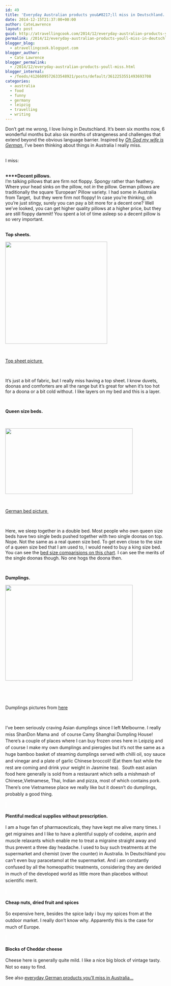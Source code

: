 ```yaml
---
id: 49
title: 'Everyday Australian products you&#8217;ll miss in Deutschland.'
date: 2014-12-15T21:37:00+00:00
author: CateLawrence
layout: post
guid: http://atravellingcook.com/2014/12/everyday-australian-products-youll-miss-in-deutschland.html
permalink: /2014/12/everyday-australian-products-youll-miss-in-deutschland.html
blogger_blog:
  - atravellingcook.blogspot.com
blogger_author:
  - Cate Lawrence
blogger_permalink:
  - /2014/12/everyday-australian-products-youll-miss.html
blogger_internal:
  - /feeds/4126609572633548921/posts/default/3612253551493693708
categories:
  - australia
  - food
  - funny
  - germany
  - leipzig
  - travelling
  - writing
---
```

Don&#8217;t get me wrong, I love living in Deutschland. It&#8217;s been six months now, 6 wonderful months but also six months of strangeness and challenges that extend beyond the obvious language barrier. Inspired by <i><a href="http://ohgodmywifeisgerman.com/2014/12/15/tips-from-an-american-expat-everyday-products-youll-miss-after-moving-to-germany/">Oh God my wife is German</a></i>, I&#8217;ve been thinking about things in Australia I really miss.
  
<br /> I miss: 
  
**<br /> ****Decent pillows.**<br /> I&#8217;m talking pillows that are firm not floppy. Spongy rather than feathery. Where your head sinks <i>on </i>the pillow, not <i>in</i> the pillow. German pillows are traditionally the square &#8216;European&#8217; Pillow variety. I had some in Australia from Target,  but they were firm not floppy! In case you&#8217;re thinking, oh you&#8217;re just stingy, surely you can pay a bit more for a decent one? Well we&#8217;ve looked, you can get higher quality pillows at a higher price, but they are still floppy dammit! You spent a lot of time asleep so a decent pillow is so very important. 
  
<br /> **Top sheets.**


  <a  href="http://2.bp.blogspot.com/-bAIyW_QymHY/VI8ebZxWDLI/AAAAAAAAKR0/g_0Hnw0zkGU/s1600/000249311.jpeg"><img src="http://2.bp.blogspot.com/-bAIyW_QymHY/VI8ebZxWDLI/AAAAAAAAKR0/g_0Hnw0zkGU/s1600/000249311.jpeg" alt="" width="320" height="320" border="0" /></a>



   



  <a href="http://www.johnlewis.com/john-lewis-luxury-egyptian-cotton-200-thread-count-flat-sheets/p292226">Top sheet picture </a>



   



  It&#8217;s just a bit of fabric, but I really miss having a top sheet. I know duvets, doonas and comforters are all the range but it&#8217;s great for when it&#8217;s too hot for a doona or a bit cold without. I like layers on my bed and this is a layer. 



   



  <b>Queen size beds. </b>



  <b> </b>



  <a  href="http://4.bp.blogspot.com/-R8M8Ye643hk/VI8hRMPRwfI/AAAAAAAAKSI/iXJ1d0oZdyw/s1600/german-bed.jpg"><img src="http://4.bp.blogspot.com/-R8M8Ye643hk/VI8hRMPRwfI/AAAAAAAAKSI/iXJ1d0oZdyw/s1600/german-bed.jpg" alt="" width="400" height="206" border="0" /></a>



   



  <a href="http://www.tnooz.com/wp-content/uploads/2010/09/german-bed.jpg">German bed picture </a>



   



  Here, we sleep together in a double bed. Most people who own queen size beds have two single beds pushed together with two single doonas on top. Nope. Not the same as a real queen size bed. To get even close to the size of a queen size bed that I am used to, I would need to buy a king size bed. You can see the <a href="http://en.wikipedia.org/wiki/Bed_size">bed size comparisions on this chart</a>. I can see the merits of the single doonas though. No one hogs the doona then. 



   



  <b>Dumplings.</b>



  <a  href="http://4.bp.blogspot.com/-paNKtpmgSJI/VI9C4ddwyTI/AAAAAAAAKS4/x1y6Yn8na4M/s1600/20110406-chinese-appetizers-dumplings-16.jpg"><img src="http://4.bp.blogspot.com/-paNKtpmgSJI/VI9C4ddwyTI/AAAAAAAAKS4/x1y6Yn8na4M/s1600/20110406-chinese-appetizers-dumplings-16.jpg" alt="" width="400" height="300" border="0" /></a>



  <b> </b>



  <b> </b>



  Dumplings pictures from <a href="http://www.seriouseats.com/2011/04/homemade-fried-dumplings-pork-chinese-appetizers-slideshow.html">here</a>



  <b> </b>



  <span style="background-color: white; line-height: 20.7900009155273px;">I&#8217;ve been seriously craving Asian dumplings since I left Melbourne. I really miss <a style="background-color: white; line-height: 20.7900009155273px; text-decoration: none;" href="http://www.broadsheet.com.au/melbourne/food-and-drink/directory/restaurant/shandong-mama">ShanDon Mama </a><span style="background-color: white; line-height: 20.7900009155273px;">and  of course <a style="background-color: white; line-height: 20.7900009155273px; text-decoration: none;" href="http://www.urbanspoon.com/r/71/760392/restaurant/CBD/Camy-Shanghai-Dumpling-Melbourne">Camy Shanghai Dumpling House</a><span style="background-color: white; line-height: 20.7900009155273px;">! There&#8217;s a couple of places where I can buy frozen ones here in Leipzig and of course I make my own dumplings and <a style="background-color: white; line-height: 20.7900009155273px; text-decoration: none;" href="http://atravellingcook.com/2014/07/pierogies.html">pierogies </a><span style="background-color: white; line-height: 20.7900009155273px;">but it&#8217;s not the same as a huge bamboo basket of steaming dumplings served with chilli oil, soy sauce and vinegar and a plate of garlic Chinese broccoli! (Eat them fast while the rest are coming and drink your weight in Jasmine tea).  South east asian food here generally is sold from a restaurant which sells a mishmash of Chinese,Vietnamese, Thai, Indian and pizza, most of which contains pork. There&#8217;s one Vietnamese place we really like but it doesn&#8217;t do dumplings, probably a good thing. 



  <span style="background-color: white; line-height: 20.7900009155273px;"> 



  <span style="background-color: white; line-height: 20.7900009155273px;"><b>Plentiful medical supplies without prescription.</b>



  <span style="background-color: white; line-height: 20.7900009155273px;">I am a huge fan of pharmaceuticals, they have kept me alive many times. I get migraines and I like to have a plentiful supply of codeine, asprin and muscle relaxants which enable me to treat a migraine straight away and thus prevent a three day headache. I used to buy such treatments at the supermarket and chemist (over the counter) in Australia. In Deutschland you can&#8217;t even buy paracetamol at the supermarket. And i am constantly confused by all the homeopathic treatments, considering they are derided in much of the developed world as little more than placebos without scientific merit. 



  <span style="background-color: white; line-height: 20.7900009155273px;"> 



  <span style="background-color: white; line-height: 20.7900009155273px;"><b>Cheap nuts, dried fruit and spices</b>



  <span style="background-color: white; line-height: 20.7900009155273px;">So expensive here, besides the spice lady i buy my spices from at the outdoor market. I really don&#8217;t know why. Apparently this is the case for much of Europe. 



  <span style="background-color: white; line-height: 20.7900009155273px;"> 



  <span style="background-color: white; line-height: 20.7900009155273px;"><b>Blocks of Cheddar cheese</b>



  <span style="background-color: white; line-height: 20.7900009155273px;">Cheese here is generally quite mild. I like a nice big block of vintage tasty. Not so easy to find. 






  See also <a href="http://atravellingcook.com/2014/12/everyday-german-conveniences-youll-miss-in-australia.html">everyday German products you&#8217;ll miss in Australia&#8230;</a>
